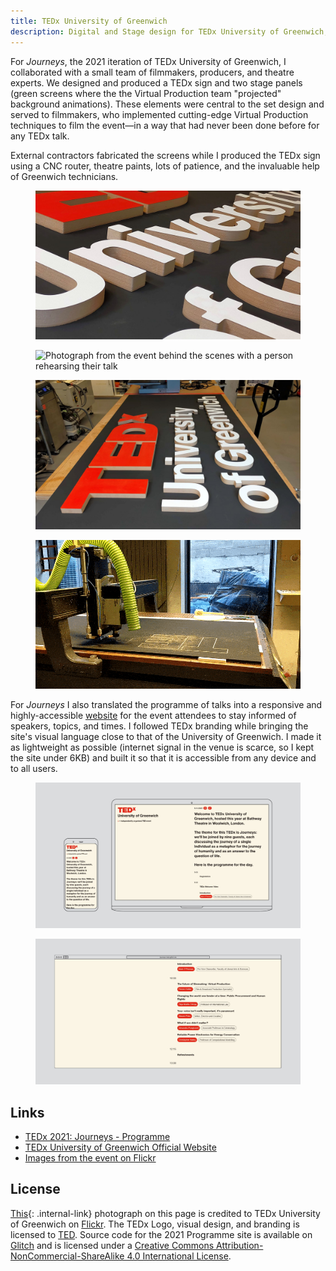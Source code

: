 ```yaml
---
title: TEDx University of Greenwich
description: Digital and Stage design for TEDx University of Greenwich, 2019-2021
---
```

For _Journeys_, the 2021 iteration of TEDx University of Greenwich, I collaborated with a small team of filmmakers, producers, and theatre experts. We designed and produced a TEDx sign and two stage panels (green screens where the the Virtual Production team "projected" background animations). These elements were central to the set design and served to filmmakers, who implemented cutting-edge Virtual Production techniques to film the event—in a way that had never been done before for any TEDx talk.

External contractors fabricated the screens while I produced the TEDx sign using a CNC router, theatre paints, lots of patience, and the invaluable help of Greenwich technicians.

<div class="split-layout">
    <figure style="flex: 1.777">
        <img src="assets/tedx/sign_3.jpg" alt="Close-up of the TEDx University of Greenwich sign showing the letters places on the board" loading="lazy">
    </figure>
    <figure style="flex: 1.5">
        <img id="event_image" src="assets/tedx/event_1.jpg" alt="Photograph from the event behind the scenes with a person rehearsing their talk" loading="lazy">
    </figure>
</div>

<div class="split-layout">
    <figure style="flex: 1.777">
        <img src="assets/tedx/sign_2.jpg" alt="View of the sign from the side, pictured in a workshop" loading="lazy">
    </figure>
    <figure style="flex: 1.777">
        <img src="assets/tedx/cnc.gif" alt="Lopping GIF of the CNC machine imprinting the TED letters on a black MDF board" loading="lazy">
    </figure>
</div>

For _Journeys_ I also translated the programme of talks into a responsive and highly-accessible [website](https://journeys-tedx.glitch.me/) for the event attendees to stay informed of speakers, topics, and times. I followed TEDx branding while bringing the site's visual language close to that of the University of Greenwich. I made it as lightweight as possible (internet signal in the venue is scarce, so I kept the site under 6KB) and built it so that it is accessible from any device and to all users. 

<figure>
    <img src="assets/tedx/frame.jpg" alt="Mockup of a phone and a laptop with the TEDx 2021 programme website in their viewports" loading="lazy">
</figure>

<figure>
    <img src="assets/tedx/browser-mockup.jpg" alt="mockup of a browser window showing the TEDx 2021 Programme website." loading="lazy">
</figure>

## Links

- [TEDx 2021: Journeys - Programme](https://journeys-tedx.glitch.me/)
- [TEDx University of Greenwich Official Website](https://www.tedxgreenwichuniversity.co.uk/)
- [Images from the event on Flickr](https://www.flickr.com/photos/186880348@N07/)

## License

[This](#event_image){: .internal-link} photograph on this page is credited to TEDx University of Greenwich on <a href="https://flic.kr/p/2mGZF7n" target="_blank" rel="noopener noreferrer">Flickr</a>. The TEDx Logo, visual design, and branding is licensed to <a href="https://www.ted.com/about/programs-initiatives/tedx-program" target="_blank" rel="noopener noreferrer">TED</a>. Source code for the 2021 Programme site is available on <a href="https://glitch.com/edit/#!/journeys-tedx" target="_blank" rel="noopener noreferrer">Glitch</a> and is licensed under a <a rel="license" href="http://creativecommons.org/licenses/by-nc-sa/4.0/" target="_blank" rel="noopener noreferrer">Creative Commons Attribution-NonCommercial-ShareAlike 4.0 International License</a>.


